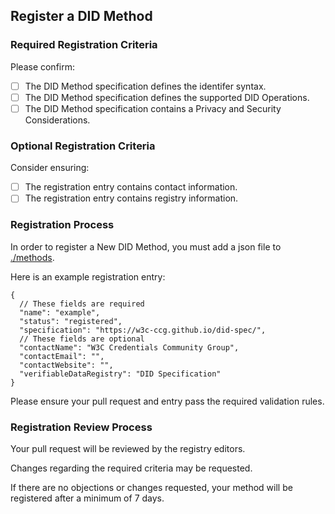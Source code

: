 ## Register a DID Method

### Required Registration Criteria

Please confirm:

- [ ] The DID Method specification defines the identifer syntax.
- [ ] The DID Method specification defines the supported DID Operations.
- [ ] The DID Method specification contains a Privacy and Security Considerations.

### Optional Registration Criteria

Consider ensuring:

- [ ] The registration entry contains contact information.
- [ ] The registration entry contains registry information.

### Registration Process

In order to register a New DID Method, you must add a json file to [./methods](./methods).

Here is an example registration entry:

```jsonc
{
  // These fields are required
  "name": "example",
  "status": "registered",
  "specification": "https://w3c-ccg.github.io/did-spec/",
  // These fields are optional
  "contactName": "W3C Credentials Community Group",
  "contactEmail": "",
  "contactWebsite": "",
  "verifiableDataRegistry": "DID Specification"
}
```

Please ensure your pull request and entry pass the required validation rules.

### Registration Review Process

Your pull request will be reviewed by the registry editors.

Changes regarding the required criteria may be requested.

If there are no objections or changes requested, 
your method will be registered after a minimum of 7 days.
